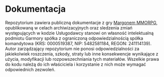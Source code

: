 # Dokumentacja
Repozytorium zawiera publiczną dokumentacje z gry [Margonem MMORPG](https://margonem.pl/), opublikowaną w celach archiwizacyjnych oraz sledzenia zmiań występujących w kodzie Usługodawcy stanowi on własność intelektualną podmiotu Garmory spółka z ograniczoną odpowiedzialnością spółka komandytowa (KRS: 0000519387, NIP: 5482581184, REGON: 241114139). Autor zarządzający repozytorium nie ponosi odpowiedzialności za jakiekolwiek roszczenia, szkody, straty lub inne konsekwencje wynikające z użycia, modyfikacji lub rozpowszechniania tych materiałów. Wszelkie prawa do kodu należą do ich właściciela i korzystanie z nich może wymagać odpowiednich zezwoleń.
